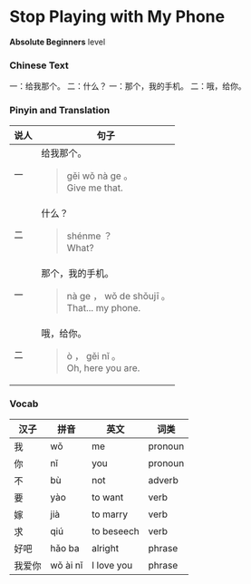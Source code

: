 # Stop Playing with My Phone
**Absolute Beginners** level
### Chinese Text
一：给我那个。
二：什么？
一：那个，我的手机。
二：哦，给你。

### Pinyin and Translation
|说人|句子|
|----|----|
|一|给我那个。<blockquote>gěi wǒ nà ge 。<br />Give me that.</blockquote>|
|二|什么？<blockquote>shénme ？<br />What?</blockquote>|
|一|那个，我的手机。<blockquote>nà ge ， wǒ de shǒujī 。<br />That... my phone.</blockquote>|
|二|哦，给你。<blockquote>ò ， gěi nǐ 。<br />Oh, here you are.</blockquote>|
### Vocab
|汉子|拼音|英文|词类|
|----|----|----|----|
|我|wǒ|me|pronoun|
|你|nǐ|you|pronoun|
|不|bù|not|adverb|
|要|yào|to want|verb|
|嫁|jià|to marry|verb|
|求|qiú|to beseech|verb|
|好吧|hǎo ba|alright|phrase|
|我爱你|wǒ ài nǐ|I love you|phrase|